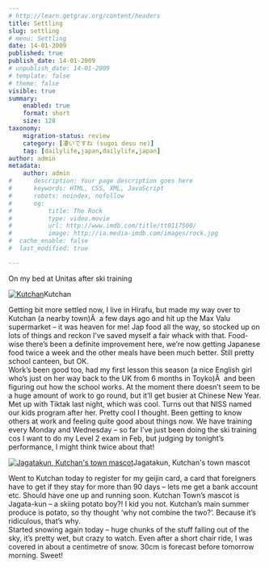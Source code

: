 ```yaml
---
# http://learn.getgrav.org/content/headers
title: Settling
slug: settling
# menu: Settling
date: 14-01-2009
published: true
publish_date: 14-01-2009
# unpublish_date: 14-01-2009
# template: false
# theme: false
visible: true
summary:
    enabled: true
    format: short
    size: 128
taxonomy:
    migration-status: review
    category: [凄いですね (sugoi desu ne)]
    tag: [dailylife,japan,dailylife,japan]
author: admin
metadata:
    author: admin
#      description: Your page description goes here
#      keywords: HTML, CSS, XML, JavaScript
#      robots: noindex, nofollow
#      og:
#          title: The Rock
#          type: video.movie
#          url: http://www.imdb.com/title/tt0117500/
#          image: http://ia.media-imdb.com/images/rock.jpg
#  cache_enable: false
#  last_modified: true

---
```


On my bed at Unitas after ski training

[![Kutchan](http://user47216.vs.easily.co.uk/wp-content/uploads/2009/01/ktownlocation.jpg "Kutchan location map")](http://user47216.vs.easily.co.uk/wp-content/uploads/2009/01/ktownlocation.jpg)Kutchan



Getting bit more settled now, I live in Hirafu, but made my way over to Kutchan (a nearby town)Â  a few days ago and hit up the Max Valu supermarket – it was heaven for me! Jap food all the way, so stocked up on lots of things and reckon I’ve saved myself a fair whack with that. Food-wise there’s been a definite improvement here, we’re now getting Japanese food twice a week and the other meals have been much better. Still pretty school canteen, but OK.  
 Work’s been good too, had my first lesson this season (a nice English girl who’s just on her way back to the UK from 6 months in Toyko)Â  and been figuring out how the school works. At the moment there doesn’t seem to be a huge amount of work to go round, but it’ll get busier at Chinese New Year. Met up with Tiktak last night, which was cool. Turns out that NISS named our kids program after her. Pretty cool I thought. Been getting to know others at work and feeling quite good about things now. We have training every Monday and Wednesday – so far I’ve just been doing the ski training cos I want to do my Level 2 exam in Feb, but judging by tonight’s performance, I might think twice about that!

[![Jagatakun, Kutchan's town mascot](http://user47216.vs.easily.co.uk/wp-content/uploads/2009/01/jagatakun.jpg "Jagatakun")](http://user47216.vs.easily.co.uk/wp-content/uploads/2009/01/jagatakun.jpg)Jagatakun, Kutchan's town mascot



Went to Kutchan today to register for my geijin card, a card that foreigners have to get if they stay for more than 90 days – lets me get a bank account etc. Should have one up and running soon. Kutchan Town’s mascot is Jagata-kun – a skiing potato boy?! I kid you not. Kutchan’s main summer produce is potato, so thy thought ‘why not combine the two?’. Because it’s ridiculous, that’s why.  
 Started snowing again today – huge chunks of the stuff falling out of the sky, it’s pretty wet, but crazy to watch. Even after a short chair ride, I was covered in about a centimetre of snow. 30cm is forecast before tomorrow morning. Sweet!